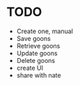 # TODO

- Create one, manual
- Save goons
- Retrieve goons
- Update goons
- Delete goons
- create UI
- share with nate
